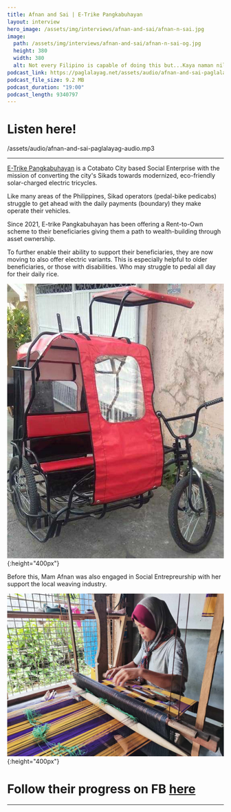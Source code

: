 ```yaml
---
title: Afnan and Sai | E-Trike Pangkabuhayan
layout: interview
hero_image: /assets/img/interviews/afnan-and-sai/afnan-n-sai.jpg
image:
  path: /assets/img/interviews/afnan-and-sai/afnan-n-sai-og.jpg
  height: 380
  width: 380
  alt: Not every Filipino is capable of doing this but...Kaya naman nila eh!
podcast_link: https://paglalayag.net/assets/audio/afnan-and-sai-paglalayag-audio.mp3
podcast_file_size: 9.2 MB
podcast_duration: "19:00"
podcast_length: 9340797
---
```

# Listen here!

/assets/audio/afnan-and-sai-paglalayag-audio.mp3

-----------------

[E-Trike Pangkabuhayan](https://www.facebook.com/etrike.pangkabuhayan) is a Cotabato City based Social Enterprise with the mission of converting the city's Sikads towards modernized, eco-friendly solar-charged electric tricycles.

Like many areas of the Philippines, Sikad operators (pedal-bike pedicabs) struggle to get ahead with the daily payments (boundary) they make operate their vehicles.

Since 2021, E-trike Pangkabuhayan has been offering a Rent-to-Own scheme to their beneficiaries giving them a path to wealth-building through asset ownership.

To further enable their ability to support their beneficiaries, they are now moving to also offer electric variants.  This is especially helpful to older beneficiaries, or those with disabilities.  Who may struggle to pedal all day for their daily rice.

![Sikad padyak](/assets/img/interviews/afnan-and-sai/sikad-padyak.jpg){:height="400px"}

Before this, Mam Afnan was also engaged in Social Entrepreurship with her support the local weaving industry.

![MindaHABInao handicrafts](/assets/img/interviews/afnan-and-sai/MindaHABInao-handicrafts.jpg){:height="400px"}

# Follow their progress on FB [here](https://www.facebook.com/etrike.pangkabuhayan)

-----------------
